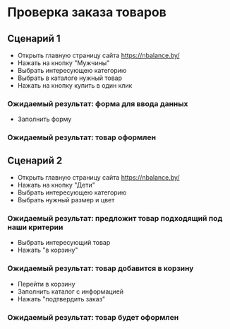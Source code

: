 # Проверка заказа товаров 
## Сценарий 1
- Открыть главную страницу сайта https://nbalance.by/
- Нажать на кнопку "Мужчины"
- Выбрать интересующею категорию 
- Выбрать в каталоге нужный товар
- Нажать на кнопку купить в один клик 
### Ожидаемый результат: форма для ввода данных 
- Заполнить форму
### Ожидаемый результат: товар оформлен 

## Сценарий 2
- Открыть главную страницу сайта https://nbalance.by/
- Нажать на кнопку "Дети"
- Выбрать интересующею категорию 
- Выбрать нужный размер и цвет
### Ожидаемый результат: предложит товар подходящий под наши критерии

- Выбрать интересующий товар 
- Нажать "в корзину"
### Ожидаемый результат: товар добавится в корзину 

- Перейти в корзину 
- Заполнить каталог с информацией 
- Нажать "подтвердить заказ"
### Ожидаемый результат: товар будет оформлен 